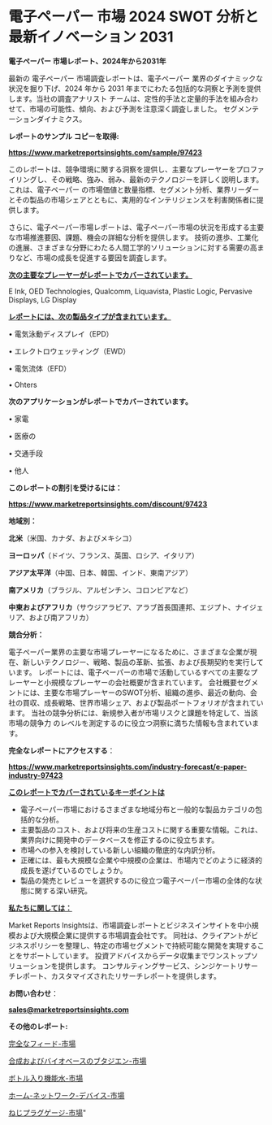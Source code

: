 # 電子ペーパー 市場 2024 SWOT 分析と最新イノベーション 2031

<strong>電子ペーパー 市場レポート、2024年から2031年</strong>

最新の 電子ペーパー 市場調査レポートは、電子ペーパー 業界のダイナミックな状況を掘り下げ、2024 年から 2031 年までにわたる包括的な洞察と予測を提供します。当社の調査アナリスト チームは、定性的手法と定量的手法を組み合わせて、市場の可能性、傾向、および予測を注意深く調査しました。 セグメンテーションダイナミクス。



<strong>レポートのサンプル コピーを取得:</strong> <a href=https://www.marketreportsinsights.com/sample/97423>

<strong><u>https://www.marketreportsinsights.com/sample/97423</u></strong></a>

このレポートは、競争環境に関する洞察を提供し、主要なプレーヤーをプロファイリングし、その戦略、強み、弱み、最新のテクノロジーを詳しく説明します。 これは、電子ペーパー の市場価値と数量指標、セグメント分析、業界リーダーとその製品の市場シェアとともに、実用的なインテリジェンスを利害関係者に提供します。

さらに、電子ペーパー市場レポートは、電子ペーパー市場の状況を形成する主要な市場推進要因、課題、機会の詳細な分析を提供します。 技術の進歩、工業化の進展、さまざまな分野にわたる人間工学的ソリューションに対する需要の高まりなど、市場の成長を促進する要因を調査します。



<strong><u>次の主要なプレーヤーがレポートでカバーされています。</u></strong>

E Ink, OED Technologies, Qualcomm, Liquavista, Plastic Logic, Pervasive Displays, LG Display



<strong><u><b>レポートには、次の製品タイプが含まれています。</b></u></strong>

• 電気泳動ディスプレイ（EPD）

• エレクトロウェッティング（EWD）

• 電気流体（EFD）

• Ohters



<strong><b>次のアプリケーションがレポートでカバーされています。</b></strong>

• 家電

• 医療の

• 交通手段

• 他人



<strong><b>このレポートの割引を受けるには：</b></strong><a href=https://www.marketreportsinsights.com/discount/97423>

<strong><u>https://www.marketreportsinsights.com/discount/97423</u></strong></a>



<strong>地域別：</strong>



<strong>北米</strong>（米国、カナダ、およびメキシコ）



<strong>ヨーロッパ</strong>（ドイツ、フランス、英国、ロシア、イタリア）



<strong>アジア太平洋</strong>（中国、日本、韓国、インド、東南アジア）



<strong>南アメリカ</strong>（ブラジル、アルゼンチン、コロンビアなど）



<strong>中東およびアフリカ</strong>（サウジアラビア、アラブ首長国連邦、エジプト、ナイジェリア、および南アフリカ）



<strong>競合分析：</strong>

電子ペーパー業界の主要な市場プレーヤーになるために、さまざまな企業が現在、新しいテクノロジー、戦略、製品の革新、拡張、および長期契約を実行しています。 レポートには、電子ペーパーの市場で活動しているすべての主要なプレーヤーと小規模なプレーヤーの会社概要が含まれています。 会社概要セグメントには、主要な市場プレーヤーのSWOT分析、組織の進歩、最近の動向、会社の買収、成長戦略、世界市場シェア、および製品ポートフォリオが含まれています。 当社の競争分析には、新規参入者が市場リスクと課題を特定して、当該市場の競争力 のレベルを測定するのに役立つ洞察に満ちた情報も含まれています。



<strong>完全なレポートにアクセスする</strong>：

<a href=https://www.marketreportsinsights.com/industry-forecast/e-paper-industry-97423>

<strong><u>https://www.marketreportsinsights.com/industry-forecast/e-paper-industry-97423</u></strong></a>



<strong><u><b>このレポートでカバーされているキーポイントは</b></u></strong>
<ul>
  <li>電子ペーパー市場におけるさまざまな地域分布と一般的な製品カテゴリの包括的な分析。</li>
  <li>主要製品のコスト、および将来の生産コストに関する重要な情報。これは、業界向けに開発中のデータベースを修正するのに役立ちます。</li>
  <li>市場への参入を検討している新しい組織の徹底的な内訳分析。</li>
  <li>正確には、最も大規模な企業や中規模の企業は、市場内でどのように経済的成長を遂げているのでしょうか。</li>
  <li>製品の発売とレビューを選択するのに役立つ電子ペーパー市場の全体的な状態に関する深い研究。</li>
</ul>


<strong><u><b>私たちに関しては：</b></u></strong>

Market Reports Insightsは、市場調査レポートとビジネスインサイトを中小規模および大規模企業に提供する市場調査会社です。 同社は、クライアントがビジネスポリシーを整理し、特定の市場セグメントで持続可能な開発を実現することをサポートしています。 投資アドバイスからデータ収集までワンストップソリューションを提供します。 コンサルティングサービス、シンジケートリサーチレポート、カスタマイズされたリサーチレポートを提供します。



<strong><b>お問い合わせ</b></strong>：

<a href=mailto:sales@marketreportsinsights.com>

<strong><u>sales@marketreportsinsights.com</u></strong></a>



<strong>その他のレポート:</strong>

<a href=https://www.linkedin.com/pulse/完全なフィード-市場-2023-新興市場-将来の動向と市場需要-2030-ig3uf/>完全なフィード-市場</a>

<a href=https://www.linkedin.com/pulse/合成およびバイオベースのブタジエン-市場-2023-総合分析と事業成長戦略-2030-pr-news-hub-lp7sf/>合成およびバイオベースのブタジエン-市場</a>

<a href=https://www.linkedin.com/pulse/ボトル入り機能水-市場-2023-総利益と主要ベンダー-2030-trendsetters-testimonials-360-anal-zbskf/>ボトル入り機能水-市場</a>

<a href=https://www.linkedin.com/pulse/ホーム-ネットワーク-デバイス-市場-2023-競争分析と事業成長-2030-ts1rf/>ホーム-ネットワーク-デバイス-市場</a>

<a href=https://www.linkedin.com/pulse/ねじプラグゲージ-市場-2023-最新の-cagr-および成長分析-2030-priwf/>ねじプラグゲージ-市場</a>"
